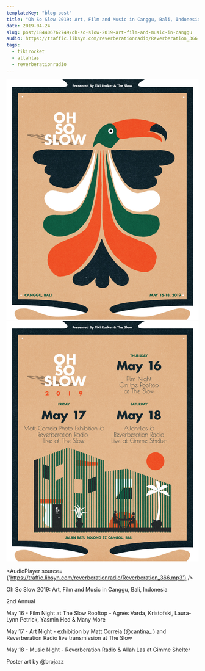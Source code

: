 ```yaml
---
templateKey: "blog-post"
title: "Oh So Slow 2019: Art, Film and Music in Canggu, Bali, Indonesia  2nd Annual May 16 - Film Night at The Slow Rooftop - Agnès..."
date: 2019-04-24
slug: post/184406762749/oh-so-slow-2019-art-film-and-music-in-canggu
audio: https://traffic.libsyn.com/reverberationradio/Reverberation_366.mp3
tags:
  - tikirocket
  - allahlas
  - reverberationradio
---
```


![Oh So Slow 2019: Art, Film and Music in Canggu, Bali, Indonesia  2nd Annual May 16 - Film Night at The Slow Rooftop - Agnès...](../images/7062efc8d6ef7381de7cc1199bd47d95aa563a8cb851d3aad313891503a72d7f.jpg)
![Oh So Slow 2019: Art, Film and Music in Canggu, Bali, Indonesia  2nd Annual May 16 - Film Night at The Slow Rooftop - Agnès...](../images/0f293e9a80cc1d36656c92b51ff04ca4153186655de03fddfcabe77823c55c60.jpg)

<AudioPlayer source={'https://traffic.libsyn.com/reverberationradio/Reverberation_366.mp3'} />

<p>Oh So Slow 2019: Art, Film and Music in Canggu, Bali, Indonesia<br /></p><p>2nd Annual</p><p>May 16 - Film Night at The Slow Rooftop - Agnès Varda, Kristofski, Laura-Lynn Petrick, Yasmin Hed &amp; Many More</p><p>May 17 - Art Night - exhibition by Matt Correia (@cantina_ ) and Reverberation Radio live transmission at The Slow</p><p>May 18 - Music Night - Reverberation Radio &amp; Allah Las at Gimme Shelter</p><p>Poster art by @brojazz</p>
